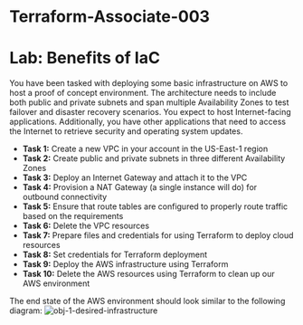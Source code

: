 # Terraform-Associate-003
# Lab: Benefits of IaC

You have been tasked with deploying some basic infrastructure on AWS to host a proof of concept environment. The architecture needs to include both public and private subnets and span multiple Availability Zones to test failover and disaster recovery scenarios. You expect to host Internet-facing applications. Additionally, you have other applications that need to access the Internet to retrieve security and operating system updates.

- **Task 1:** Create a new VPC in your account in the US-East-1 region
- **Task 2:** Create public and private subnets in three different Availability Zones
- **Task 3:** Deploy an Internet Gateway and attach it to the VPC
- **Task 4:** Provision a NAT Gateway (a single instance will do) for outbound connectivity
- **Task 5:** Ensure that route tables are configured to properly route traffic based on the requirements
- **Task 6:** Delete the VPC resources
- **Task 7:** Prepare files and credentials for using Terraform to deploy cloud resources
- **Task 8:** Set credentials for Terraform deployment
- **Task 9:** Deploy the AWS infrastructure using Terraform
- **Task 10:** Delete the AWS resources using Terraform to clean up our AWS environment

The end state of the AWS environment should look similar to the following diagram:
![obj-1-desired-infrastructure](https://github.com/user-attachments/assets/792a2764-5c2d-42c0-9dad-8f4e58d133e0)
